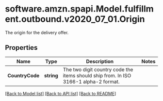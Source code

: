 # software.amzn.spapi.Model.fulfillment.outbound.v2020_07_01.Origin
The origin for the delivery offer.

## Properties

Name | Type | Description | Notes
------------ | ------------- | ------------- | -------------
**CountryCode** | **string** | The two digit country code the items should ship from. In ISO 3166-1 alpha-2 format. | 

[[Back to Model list]](../README.md#documentation-for-models) [[Back to API list]](../README.md#documentation-for-api-endpoints) [[Back to README]](../README.md)

